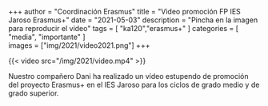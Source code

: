 +++
author = "Coordinación Erasmus"
title = "Video promoción FP IES Jaroso Erasmus+"
date = "2021-05-03"
description = "Pincha en la imagen para reproducir el vídeo"
tags = [
    "ka120","erasmus+"
]
categories = [
    "media", "importante"
]   
images  = ["img/2021/video2021.png"]
+++

{{< video src="/img/2021/video.mp4" >}}

Nuestro compañero Dani ha realizado un vídeo estupendo de promoción del proyecto Erasmus+ en el IES Jaroso para los ciclos de grado medio y de grado superior.